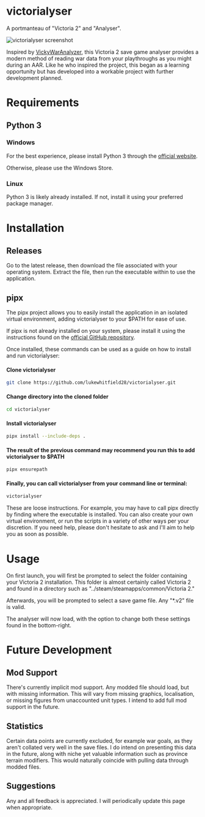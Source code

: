 # victorialyser

A portmanteau of "Victoria 2" and "Analyser".

![victorialyser screenshot](https://i.imgur.com/2k6yEOt.png)

Inspired by [VickyWarAnalyzer](https://github.com/TKasekamp/VickyWarAnalyzer), this Victoria 2 save game analyser provides a modern method of reading war data from your playthroughs as you might during an AAR. Like he who inspired the project, this began as a learning opportunity but has developed into a workable project with further development planned.

# Requirements
## Python 3
### Windows
For the best experience, please install Python 3 through the [official website](https://www.python.org/downloads/). 

Otherwise, please use the Windows Store.

### Linux
Python 3 is likely already installed. If not, install it using your preferred package manager.

# Installation
## Releases
Go to the latest release, then download the file associated with your operating system. Extract the file, then run the executable within to use the application.

## pipx
The pipx project allows you to easily install the application in an isolated virtual environment, adding victorialyser to your $PATH for ease of use. 

If pipx is not already installed on your system, please install it using the instructions found on the [official GitHub repository](https://github.com/pypa/pipx).

Once installed, these commands can be used as a guide on how to install and run victorialyser:
#### Clone victorialyser
```bash
git clone https://github.com/lukewhitfield28/victorialyser.git
```

#### Change directory into the cloned folder
```bash
cd victorialyser
```

#### Install victorialyser
```bash
pipx install --include-deps .
```

#### The result of the previous command may recommend you run this to add victorialyser to $PATH
```bash
pipx ensurepath
```

#### Finally, you can call victorialyser from your command line or terminal:
```bash
victorialyser
```

These are loose instructions. For example, you may have to call pipx directly by finding where the executable is installed. You can also create your own virtual environment, or run the scripts in a variety of other ways per your discretion. If you need help, please don't hesitate to ask and I'll aim to help you as soon as possible.

# Usage
On first launch, you will first be prompted to select the folder containing your Victoria 2 installation. This folder is almost certainly called Victoria 2 and found in a directory such as "../steam/steamapps/common/Victoria 2." 

Afterwards, you will be prompted to select a save game file. Any "*.v2" file is valid. 

The analyser will now load, with the option to change both these settings found in the bottom-right.

# Future Development
## Mod Support
There's currently implicit mod support. Any modded file should load, but with missing information. This will vary from missing graphics, localisation, or missing figures from unaccounted unit types. I intend to add full mod support in the future.

## Statistics
Certain data points are currently excluded, for example war goals, as they aren't collated very well in the save files. I do intend on presenting this data in the future, along with niche yet valuable information such as province terrain modifiers. This would naturally coincide with pulling data through modded files.

## Suggestions
Any and all feedback is appreciated. I will periodically update this page when appropriate.
